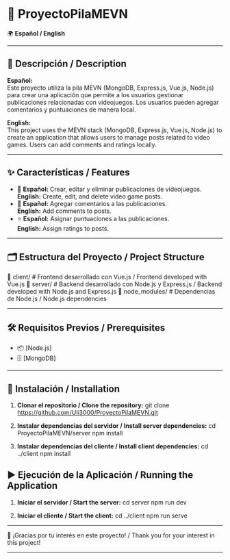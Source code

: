 # 🌟 ProyectoPilaMEVN

🌍 **Español / English**

---

## 📖 Descripción / Description

**Español:**  
Este proyecto utiliza la pila MEVN (MongoDB, Express.js, Vue.js, Node.js) para crear una aplicación que permite a los usuarios gestionar publicaciones relacionadas con videojuegos. Los usuarios pueden agregar comentarios y puntuaciones de manera local.

**English:**  
This project uses the MEVN stack (MongoDB, Express.js, Vue.js, Node.js) to create an application that allows users to manage posts related to video games. Users can add comments and ratings locally.

---

## ✨ Características / Features

- 📌 **Español:** Crear, editar y eliminar publicaciones de videojuegos.  
  **English:** Create, edit, and delete video game posts.  
- 💬 **Español:** Agregar comentarios a las publicaciones.  
  **English:** Add comments to posts.  
- ⭐ **Español:** Asignar puntuaciones a las publicaciones.  
  **English:** Assign ratings to posts.

---

## 🗂️ Estructura del Proyecto / Project Structure

📂 client/ # Frontend desarrollado con Vue.js / Frontend developed with Vue.js
📂 server/ # Backend desarrollado con Node.js y Express.js / Backend developed with Node.js and Express.js
📂 node_modules/ # Dependencias de Node.js / Node.js dependencies

---

## 🛠️ Requisitos Previos / Prerequisites

- 📦 [Node.js]
- 🗄️ [MongoDB]

---

## 🚀 Instalación / Installation

1. **Clonar el repositorio / Clone the repository:**
   git clone https://github.com/Uli3000/ProyectoPilaMEVN.git
   
2. **Instalar dependencias del servidor / Install server dependencies:**
   cd ProyectoPilaMEVN/server
   npm install
   
3. **Instalar dependencias del cliente / Install client dependencies:**
   cd ../client
   npm install

## ▶️ Ejecución de la Aplicación / Running the Application

1. **Iniciar el servidor / Start the server:**
   cd server
   npm run dev
   
2. **Iniciar el cliente / Start the client:**
   cd ../client
   npm run serve

---

🎉 ¡Gracias por tu interés en este proyecto! / Thank you for your interest in this project!

---
